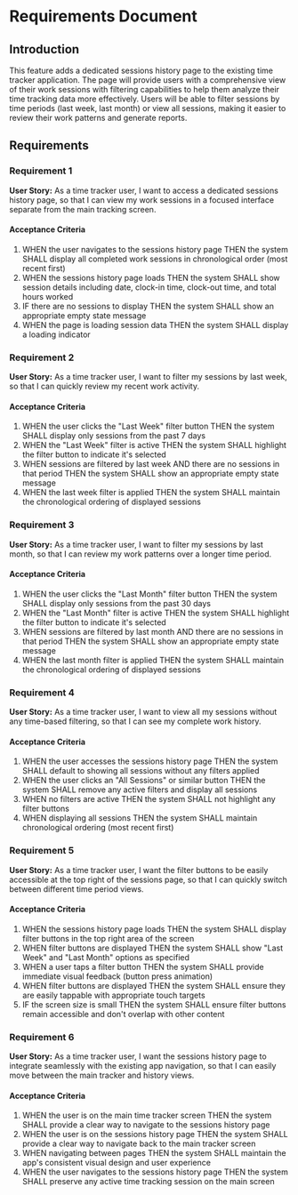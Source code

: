 # Requirements Document

## Introduction

This feature adds a dedicated sessions history page to the existing time tracker application. The page will provide users with a comprehensive view of their work sessions with filtering capabilities to help them analyze their time tracking data more effectively. Users will be able to filter sessions by time periods (last week, last month) or view all sessions, making it easier to review their work patterns and generate reports.

## Requirements

### Requirement 1

**User Story:** As a time tracker user, I want to access a dedicated sessions history page, so that I can view my work sessions in a focused interface separate from the main tracking screen.

#### Acceptance Criteria

1. WHEN the user navigates to the sessions history page THEN the system SHALL display all completed work sessions in chronological order (most recent first)
2. WHEN the sessions history page loads THEN the system SHALL show session details including date, clock-in time, clock-out time, and total hours worked
3. IF there are no sessions to display THEN the system SHALL show an appropriate empty state message
4. WHEN the page is loading session data THEN the system SHALL display a loading indicator

### Requirement 2

**User Story:** As a time tracker user, I want to filter my sessions by last week, so that I can quickly review my recent work activity.

#### Acceptance Criteria

1. WHEN the user clicks the "Last Week" filter button THEN the system SHALL display only sessions from the past 7 days
2. WHEN the "Last Week" filter is active THEN the system SHALL highlight the filter button to indicate it's selected
3. WHEN sessions are filtered by last week AND there are no sessions in that period THEN the system SHALL show an appropriate empty state message
4. WHEN the last week filter is applied THEN the system SHALL maintain the chronological ordering of displayed sessions

### Requirement 3

**User Story:** As a time tracker user, I want to filter my sessions by last month, so that I can review my work patterns over a longer time period.

#### Acceptance Criteria

1. WHEN the user clicks the "Last Month" filter button THEN the system SHALL display only sessions from the past 30 days
2. WHEN the "Last Month" filter is active THEN the system SHALL highlight the filter button to indicate it's selected
3. WHEN sessions are filtered by last month AND there are no sessions in that period THEN the system SHALL show an appropriate empty state message
4. WHEN the last month filter is applied THEN the system SHALL maintain the chronological ordering of displayed sessions

### Requirement 4

**User Story:** As a time tracker user, I want to view all my sessions without any time-based filtering, so that I can see my complete work history.

#### Acceptance Criteria

1. WHEN the user accesses the sessions history page THEN the system SHALL default to showing all sessions without any filters applied
2. WHEN the user clicks an "All Sessions" or similar button THEN the system SHALL remove any active filters and display all sessions
3. WHEN no filters are active THEN the system SHALL not highlight any filter buttons
4. WHEN displaying all sessions THEN the system SHALL maintain chronological ordering (most recent first)

### Requirement 5

**User Story:** As a time tracker user, I want the filter buttons to be easily accessible at the top right of the sessions page, so that I can quickly switch between different time period views.

#### Acceptance Criteria

1. WHEN the sessions history page loads THEN the system SHALL display filter buttons in the top right area of the screen
2. WHEN filter buttons are displayed THEN the system SHALL show "Last Week" and "Last Month" options as specified
3. WHEN a user taps a filter button THEN the system SHALL provide immediate visual feedback (button press animation)
4. WHEN filter buttons are displayed THEN the system SHALL ensure they are easily tappable with appropriate touch targets
5. IF the screen size is small THEN the system SHALL ensure filter buttons remain accessible and don't overlap with other content

### Requirement 6

**User Story:** As a time tracker user, I want the sessions history page to integrate seamlessly with the existing app navigation, so that I can easily move between the main tracker and history views.

#### Acceptance Criteria

1. WHEN the user is on the main time tracker screen THEN the system SHALL provide a clear way to navigate to the sessions history page
2. WHEN the user is on the sessions history page THEN the system SHALL provide a clear way to navigate back to the main tracker screen
3. WHEN navigating between pages THEN the system SHALL maintain the app's consistent visual design and user experience
4. WHEN the user navigates to the sessions history page THEN the system SHALL preserve any active time tracking session on the main screen